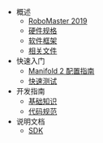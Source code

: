 
* 概述
  * [RoboMaster 2019](roborts.md)
  * [硬件规格](hardware_specifications.md)
  * [软件框架](software_framework.md)
  * [相关文件](documents.md)
* 快速入门
  * [Manifold 2 配置指南](quick_start/setup_on_manifold2.md)
  * [快速测试](quick_start/quick_test.md)
* 开发指南
  * [基础知识](dev_guide/pre_requisites.md)
  * [代码规范](dev_guide/code_style.md)
* 说明文档
  * [SDK](sdk_docs/architecture.md)
